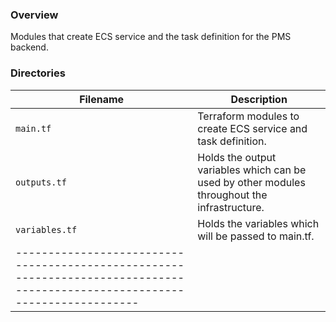 ### Overview

Modules that create ECS service and the task definition for the PMS backend.

### Directories

| Filename          | Description                                                                                           |
|-------------------|-------------------------------------------------------------------------------------------------------|
| `main.tf`         | Terraform modules to create ECS service and task definition.                                          |
| `outputs.tf`      | Holds the output variables which can be used by other modules throughout the infrastructure.          |
| `variables.tf`    | Holds the variables which will be passed to main.tf.                                                  |
|---------------------------------------------------------------------------------------------------------------------------|
